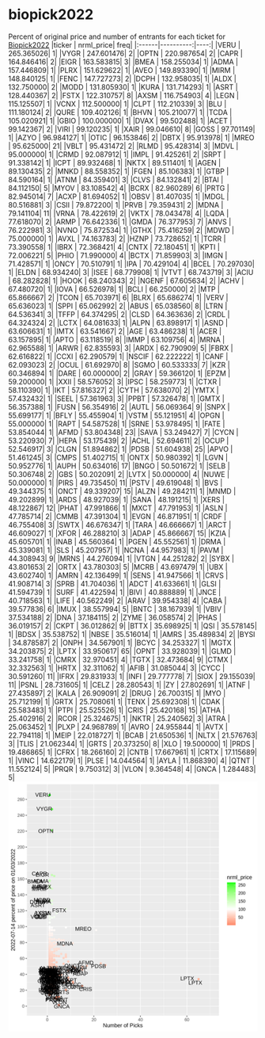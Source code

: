 # biopick2022
Percent of original price and number of entrants for each ticket for [Biopick2022](https://twitter.com/hashtag/Biopick2022)
|ticker | nrml_price| freq|
|:------|----------:|----:|
|VERU   | 265.365026|    1|
|VYGR   | 247.601476|    2|
|OPTN   | 220.987654|    2|
|CAPR   | 164.846416|    2|
|EIGR   | 163.583815|    3|
|BMEA   | 158.255034|    1|
|ADMA   | 157.446809|    1|
|PLRX   | 151.629622|    1|
|AVEO   | 149.893390|    1|
|MIRM   | 148.840125|    1|
|FENC   | 147.727273|    2|
|DCPH   | 132.958035|    1|
|ALDX   | 132.750000|    2|
|MODD   | 131.805930|    1|
|KURA   | 131.714293|    1|
|ASRT   | 128.440367|    2|
|FSTX   | 122.310757|    8|
|AXSM   | 116.754903|    4|
|LEGN   | 115.125507|    1|
|VCNX   | 112.500000|    1|
|CLPT   | 112.210339|    3|
|BLU    | 111.180124|    2|
|QURE   | 109.402126|    1|
|BHVN   | 105.210077|    1|
|TCDA   | 105.020921|    1|
|GBIO   | 100.000000|    1|
|DVAX   |  99.502488|    1|
|ACET   |  99.142367|    2|
|VIRI   |  99.120235|    1|
|XAIR   |  99.046610|    8|
|GOSS   |  97.701149|    1|
|AZYO   |  96.984127|    1|
|OTIC   |  96.153846|    2|
|DBTX   |  95.913978|    1|
|MREO   |  95.625000|   21|
|VBLT   |  95.431472|    2|
|RLMD   |  95.428314|    3|
|MDVL   |  95.000000|    1|
|CRMD   |  92.087912|    1|
|IMPL   |  91.425261|    2|
|SRPT   |  91.338142|    1|
|ICPT   |  89.932468|    1|
|NKTX   |  89.511401|    1|
|AGEN   |  89.130435|    2|
|MNKD   |  88.558352|    1|
|FGEN   |  85.106383|    1|
|GTBP   |  84.590164|    1|
|ATNM   |  84.359401|    3|
|CLVS   |  84.132841|    2|
|BTAI   |  84.112150|    5|
|MYOV   |  83.108542|    4|
|BCRX   |  82.960289|    6|
|PRTG   |  82.945014|    7|
|ACXP   |  81.694052|    1|
|OBSV   |  81.407035|    1|
|MDGL   |  80.516881|    3|
|CSII   |  79.872200|    1|
|PRVB   |  79.359431|    2|
|MDNA   |  79.141104|   11|
|VRNA   |  78.422619|    2|
|VKTX   |  78.043478|    4|
|LQDA   |  77.618070|    2|
|ARMP   |  76.642336|    1|
|GMDA   |  76.377953|    7|
|ANVS   |  76.222981|    3|
|NVNO   |  75.872534|    1|
|GTHX   |  75.416259|    2|
|MDWD   |  75.000000|    1|
|AVXL   |  74.163783|    2|
|HZNP   |  73.728652|    1|
|TCRR   |  73.390558|    1|
|IBRX   |  72.368421|    4|
|CNTX   |  72.180451|    1|
|KPTI   |  72.006221|    5|
|PHIO   |  71.990000|    4|
|BCTX   |  71.859903|    3|
|IMGN   |  71.428571|    1|
|ONCY   |  70.510791|    1|
|IPA    |  70.429104|    4|
|BCEL   |  70.297030|    1|
|ELDN   |  68.934240|    3|
|ISEE   |  68.779908|    1|
|VTVT   |  68.743719|    3|
|ACIU   |  68.282828|    1|
|HOOK   |  68.240343|    2|
|NGENF  |  67.605634|    2|
|ACHV   |  67.480720|    1|
|IOVA   |  66.526978|    1|
|BCLI   |  66.250000|    2|
|MTP    |  65.866667|    2|
|TCON   |  65.703971|    6|
|BLRX   |  65.686274|    1|
|VERV   |  65.636023|    1|
|SPPI   |  65.062992|    2|
|ABUS   |  65.038560|    8|
|LTRN   |  64.536341|    3|
|TFFP   |  64.374295|    2|
|CLSD   |  64.363636|    2|
|CRDL   |  64.324324|    2|
|LCTX   |  64.081633|    1|
|ALPN   |  63.898917|    1|
|ASND   |  63.606631|    1|
|IMTX   |  63.541667|    2|
|AGE    |  63.486238|    1|
|ACER   |  63.157895|    1|
|APTO   |  63.118519|    8|
|IMMP   |  63.109756|    4|
|MRNA   |  62.965588|    1|
|ARWR   |  62.835593|    3|
|ARDX   |  62.790909|    5|
|FBRX   |  62.616822|    1|
|CCXI   |  62.290579|    1|
|NSCIF  |  62.222222|    1|
|CANF   |  62.093023|    2|
|OCUL   |  61.692970|    8|
|SGMO   |  60.533333|    7|
|KZR    |  60.346894|    1|
|DARE   |  60.000000|    2|
|GRAY   |  59.366120|    1|
|EPZM   |  59.200000|    1|
|XXII   |  58.576052|    3|
|IPSC   |  58.259773|    1|
|CTXR   |  58.110390|    1|
|IKT    |  57.816327|    2|
|CYTH   |  57.638070|    2|
|YMTX   |  57.432432|    1|
|SEEL   |  57.361963|    3|
|PPBT   |  57.326478|    1|
|GMTX   |  56.357388|    1|
|FUSN   |  56.354916|    2|
|AUTL   |  56.069364|    9|
|SNPX   |  55.699177|    1|
|BFLY   |  55.455904|    1|
|VSTM   |  55.121951|    4|
|OPGN   |  55.000000|    1|
|RAPT   |  54.587528|    1|
|SRNE   |  53.978495|    1|
|FATE   |  53.854044|    1|
|AFMD   |  53.804348|   23|
|SAVA   |  53.249427|    7|
|CYCN   |  53.220930|    7|
|HEPA   |  53.175439|    2|
|ACHL   |  52.694611|    2|
|OCUP   |  52.546917|    3|
|CLGN   |  51.894862|    1|
|PDSB   |  51.604938|   25|
|APVO   |  51.461245|    3|
|CMPS   |  51.402715|    1|
|ONTX   |  50.980392|    1|
|LGVN   |  50.952776|    1|
|AUPH   |  50.634016|   17|
|BNGO   |  50.501672|    1|
|SELB   |  50.306748|    2|
|GBS    |  50.202091|    2|
|LVTX   |  50.000000|    4|
|NUWE   |  50.000000|    1|
|PIRS   |  49.735450|   11|
|PSTV   |  49.619048|    1|
|BVS    |  49.344375|    1|
|ONCT   |  49.339207|   15|
|ALZN   |  49.284211|    1|
|MNMD   |  49.202899|    1|
|ARDS   |  48.927039|    1|
|SANA   |  48.191215|    1|
|XERS   |  48.122867|   12|
|PHAT   |  47.991866|    1|
|MXCT   |  47.791953|    1|
|ASLN   |  47.785714|    2|
|CMMB   |  47.391304|    1|
|EVGN   |  46.871951|    1|
|CRDF   |  46.755408|    3|
|SWTX   |  46.676347|    1|
|TARA   |  46.666667|    1|
|ARCT   |  46.609027|    1|
|XFOR   |  46.288210|    3|
|ADAP   |  45.866667|   15|
|KZIA   |  45.605701|    1|
|INAB   |  45.560364|    1|
|PGEN   |  45.552561|    1|
|DRMA   |  45.339081|    1|
|SLS    |  45.207957|    1|
|NCNA   |  44.957983|    1|
|PAVM   |  44.308943|    9|
|MRNS   |  44.276094|    1|
|VTGN   |  44.251282|    2|
|SYBX   |  43.801653|    2|
|ORTX   |  43.780303|    5|
|MCRB   |  43.697479|    1|
|UBX    |  43.602740|    1|
|AMRN   |  42.136499|    1|
|SENS   |  41.947566|    1|
|CRVS   |  41.908714|    3|
|SPRB   |  41.704036|    1|
|ADCT   |  41.633661|    1|
|GLSI   |  41.594739|    1|
|SURF   |  41.422594|    1|
|BIVI   |  40.888889|    1|
|JNCE   |  40.718563|    1|
|LIFE   |  40.562249|    2|
|ARAV   |  39.954338|    4|
|CABA   |  39.577836|    6|
|IMUX   |  38.557994|    5|
|BNTC   |  38.167939|    1|
|VBIV   |  37.534188|    2|
|DNA    |  37.184115|    2|
|ZYME   |  36.058574|    2|
|PHAS   |  36.019157|    2|
|CKPT   |  36.012862|    9|
|BTTX   |  35.698925|    1|
|QSI    |  35.578145|    1|
|BDSX   |  35.538752|    1|
|NBSE   |  35.516014|    1|
|AMRS   |  35.489834|    2|
|BYSI   |  34.878587|    2|
|ONPH   |  34.567901|    1|
|BCYC   |  34.253327|    1|
|MGTX   |  34.203875|    2|
|LPTX   |  33.950617|   65|
|OPNT   |  33.928039|    1|
|GLMD   |  33.241758|    1|
|CMRX   |  32.970451|    4|
|TGTX   |  32.473684|    9|
|CTMX   |  32.332563|    1|
|HRTX   |  32.311062|    1|
|AFIB   |  31.085044|    3|
|CYCC   |  30.591260|   11|
|IFRX   |  29.831933|    1|
|INFI   |  29.777778|    7|
|SIOX   |  29.155039|   11|
|PSNL   |  28.731605|    1|
|CELZ   |  28.280543|    1|
|ZY     |  27.802691|    1|
|ATNF   |  27.435897|    2|
|KALA   |  26.909091|    2|
|DRUG   |  26.700315|    1|
|MYO    |  25.712199|    1|
|GRTX   |  25.708061|    1|
|TENX   |  25.692308|    1|
|CDAK   |  25.583483|    1|
|PTPI   |  25.525526|    1|
|CRIS   |  25.420168|   15|
|ATHA   |  25.402916|    2|
|RCOR   |  25.324675|    1|
|NKTR   |  25.240562|    3|
|ATRA   |  25.063452|    1|
|PLXP   |  24.968789|    1|
|AVRO   |  24.955844|    1|
|AVTX   |  22.794118|    1|
|MEIP   |  22.018727|    1|
|BCAB   |  21.650536|    1|
|NLTX   |  21.576763|    3|
|TLIS   |  21.062344|    1|
|GRTS   |  20.373250|    8|
|XLO    |  19.500000|    1|
|PRDS   |  19.486865|    1|
|CFRX   |  18.266160|    2|
|CNTB   |  17.667961|    1|
|CRTX   |  17.115689|    1|
|VINC   |  14.622179|    1|
|PLSE   |  14.044564|    1|
|AYLA   |  11.868390|    4|
|QTNT   |  11.552124|    5|
|PRQR   |   9.750312|    3|
|VLON   |   9.364548|    4|
|GNCA   |   1.284483|    5|
![retvspicks](biopicks.png?raw=true)
